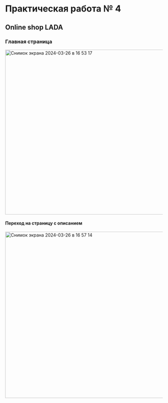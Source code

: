 # Практическая работа № 4

## Online shop LADA

### Главная страница

<img width="526" alt="Снимок экрана 2024-03-26 в 16 53 17" src="https://github.com/Mogohtml/flutter-4/assets/137728678/0e8f3583-0dc9-4971-a79a-eaea780effd7">

#### Переход на страницу с описанием





<img width="531" alt="Снимок экрана 2024-03-26 в 16 57 14" src="https://github.com/Mogohtml/flutter-4/assets/137728678/479a4895-56ac-402c-9378-d7315b9623f3">
